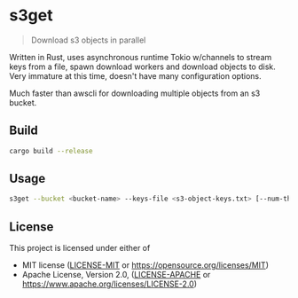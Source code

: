 # s3get

> Download s3 objects in parallel

Written in Rust, uses asynchronous runtime Tokio w/channels to stream keys from
a file, spawn download workers and download objects to disk. Very immature at
this time, doesn't have many configuration options.

Much faster than awscli for downloading multiple objects from an s3 bucket.

## Build

```sh
cargo build --release
```

## Usage

```sh
s3get --bucket <bucket-name> --keys-file <s3-object-keys.txt> [--num-threads n] [--verbose] [--dest-dir dest]
```

## License

This project is licensed under either of

 * MIT license ([LICENSE-MIT](LICENSE-MIT) or
   https://opensource.org/licenses/MIT)
 * Apache License, Version 2.0, ([LICENSE-APACHE](LICENSE-APACHE) or
   https://www.apache.org/licenses/LICENSE-2.0)
